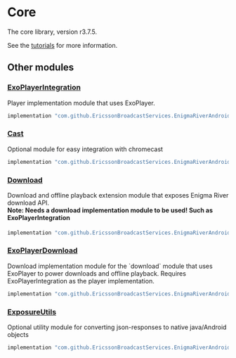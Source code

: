 # Core

The core library, version r3.7.5.

See the [tutorials](tutorials/index.md) for more information.

## Other modules

### [ExoPlayerIntegration](https://github.com/EricssonBroadcastServices/EnigmaRiverAndroidExoPlayerIntegration/tree/r3.7.5)

<p>Player implementation module that uses ExoPlayer.</p>

```gradle
implementation "com.github.EricssonBroadcastServices.EnigmaRiverAndroid:exoplayerintegration:r3.7.5"
```

### [Cast](https://github.com/EricssonBroadcastServices/EnigmaRiverAndroidCast/tree/r3.7.5)

<p>Optional module for easy integration with chromecast</p>

```gradle
implementation "com.github.EricssonBroadcastServices.EnigmaRiverAndroid:cast:r3.7.5"
```

### [Download](https://github.com/EricssonBroadcastServices/EnigmaRiverAndroidDownload/tree/r3.7.5)

<p>Download and offline playback extension module that exposes Enigma River download API.</p>
<h4 style="margin-top: -1em">Note: Needs a download implementation module to be used! Such as ExoPlayerIntegration</h4>

```gradle
implementation "com.github.EricssonBroadcastServices.EnigmaRiverAndroid:download:r3.7.5"
```

### [ExoPlayerDownload](https://github.com/EricssonBroadcastServices/EnigmaRiverAndroidExoPlayerDownload/tree/r3.7.5)

<p>Download implementation module for the `download` module that uses ExoPlayer to power downloads and offline playback. Requires ExoPlayerIntegration as the player implementation.</p>

```gradle
implementation "com.github.EricssonBroadcastServices.EnigmaRiverAndroid:exoPlayerDownload:r3.7.5"
```

### [ExposureUtils](https://github.com/EricssonBroadcastServices/EnigmaRiverAndroidExposureUtils/tree/r3.7.5)

<p>Optional utility module for converting json-responses to native java/Android objects</p>

```gradle
implementation "com.github.EricssonBroadcastServices.EnigmaRiverAndroid:exposureUtils:r3.7.5"
```